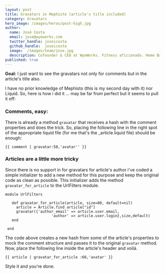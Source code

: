 ```yaml
---
layout: post
title: Gravatars in Mephisto (article's title included)
category: Gravatars
hero_image: /images/heros/post-high.jpg
author:
  name: José Costa
  email: jose@wyeworks.com
  twitter_handle: joseicosta
  github_handle:  joseicosta
  image:  /images/team/jose.jpg
  description: Cofounder & CEO at WyeWorks. Fitness aficionado. Home Barista wannabe.
published: true
---
```

**Goal:** I just want to see the gravatars not only for comments but in the article's title also.

I have no prior knowledge of Mephisto (this is my second day with it) nor Liquid.
So, here is how i did it ... may be far from perfect but it seems to pull it off:
### Comments, easy:

There is already a method <code>gravatar</code> that receives a hash with the comment properties and does the trick.
So, placing the following line in the right spot of the appropriate liquid file (for me that's the _article.liquid file) should be enough:

<!--more-->

<pre><code>{{ comment | gravatar:50,'avatar'' }}</code></pre>

### Articles are a little more tricky

Since there is no support in for gravatars for article's author i've coded a simple initializer to add a new method for this purpose and keep the original code as clean as possible. This initializer adds the method <code>gravatar_for_article</code> to the UrlFilters module.

<pre><code>module UrlFilters
 
   def gravatar_for_article(article, size=80, default=nil)
     article = Article.find article["id"]
     gravatar({'author_email' => article.user.email,
                     'author' => article.user.login},size,default)
   end
   
 end
</code></pre>

The code above creates a new hash from some of the article's properties to mock the comment structure and passes it to the original <code>gravatar</code> method.
Now, place the following line inside the article's header and voilá.

<pre><code>{{ article | gravatar_for_article :60,'avatar' }}</code></pre>

Style it and you're done.

